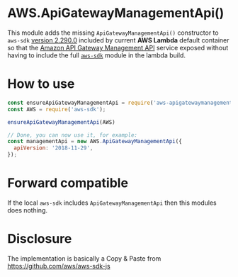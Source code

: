 # AWS.ApiGatewayManagementApi()

This module adds the missing `ApiGatewayManagementApi()` constructor to `aws-sdk` [version 2.290.0](https://docs.aws.amazon.com/lambda/latest/dg/lambda-runtimes.html) included by current **AWS Lambda** default container so that the [Amazon API Gateway Management API](https://docs.aws.amazon.com/AWSJavaScriptSDK/latest/AWS/ApiGatewayManagementApi.html) service exposed without having to include the full [`aws-sdk`](https://www.npmjs.com/package/aws-sdk) module in the lambda build.

# How to use

```js
const ensureApiGatewayManagementApi = require('aws-apigatewaymanagementapi')
const AWS = require('aws-sdk');

ensureApiGatewayManagementApi(AWS) 

// Done, you can now use it, for example:
const managementApi = new AWS.ApiGatewayManagementApi({
  apiVersion: '2018-11-29',
});
```

# Forward compatible

If the local `aws-sdk` includes `ApiGatewayManagementApi` then this modules does nothing.

# Disclosure

The implementation is basically a Copy & Paste from https://github.com/aws/aws-sdk-js